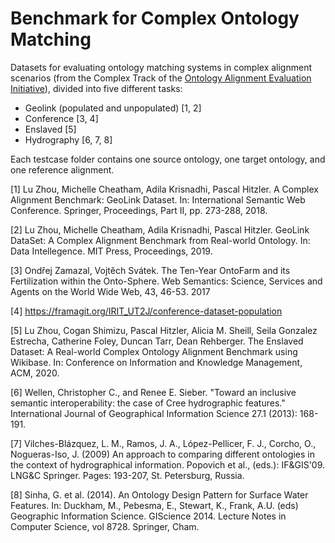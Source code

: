 # Benchmark for Complex Ontology Matching

Datasets for evaluating ontology matching systems in complex alignment scenarios (from the Complex Track of the [Ontology Alignment Evaluation Initiative]([url](https://oaei.ontologymatching.org/))), divided into five different tasks:
- Geolink (populated and unpopulated) [1, 2]
- Conference [3, 4]
- Enslaved [5]
- Hydrography [6, 7, 8]

Each testcase folder contains one source ontology, one target ontology, and one reference alignment.

[1] Lu Zhou, Michelle Cheatham, Adila Krisnadhi, Pascal Hitzler. A Complex Alignment Benchmark: GeoLink Dataset. In: International Semantic Web Conference. Springer, Proceedings, Part II, pp. 273-288, 2018.

[2] Lu Zhou, Michelle Cheatham, Adila Krisnadhi, Pascal Hitzler. GeoLink DataSet: A Complex Alignment Benchmark from Real-world Ontology. In: Data Intellegence. MIT Press, Proceedings, 2019.

[3] Ondřej Zamazal, Vojtěch Svátek. The Ten-Year OntoFarm and its Fertilization within the Onto-Sphere. Web Semantics: Science, Services and Agents on the World Wide Web, 43, 46-53. 2017

[4] https://framagit.org/IRIT_UT2J/conference-dataset-population

[5] Lu Zhou, Cogan Shimizu, Pascal Hitzler, Alicia M. Sheill, Seila Gonzalez Estrecha, Catherine Foley, Duncan Tarr, Dean Rehberger. The Enslaved Dataset: A Real-world Complex Ontology Alignment Benchmark using Wikibase. In: Conference on Information and Knowledge Management, ACM, 2020.

[6] Wellen, Christopher C., and Renee E. Sieber. "Toward an inclusive semantic interoperability: the case of Cree hydrographic features." International Journal of Geographical Information Science 27.1 (2013): 168-191.

[7] Vilches-Blázquez, L. M., Ramos, J. A., López-Pellicer, F. J., Corcho, O., Nogueras-Iso, J. (2009) An approach to comparing different ontologies in the context of hydrographical information. Popovich et al., (eds.): IF&GIS'09. LNG&C Springer. Pages: 193-207, St. Petersburg, Russia.

[8] Sinha, G. et al. (2014). An Ontology Design Pattern for Surface Water Features. In: Duckham, M., Pebesma, E., Stewart, K., Frank, A.U. (eds) Geographic Information Science. GIScience 2014. Lecture Notes in Computer Science, vol 8728. Springer, Cham.
